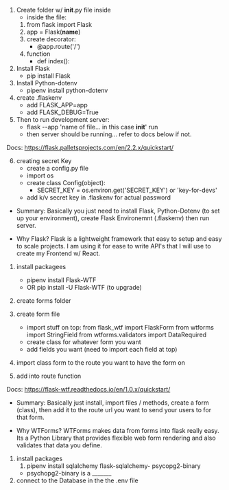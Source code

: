 <!-- Setting up a Flask Server -->
1. Create folder w/ __init__.py file inside
    - inside the file:
    1. from flask import Flask
    2. app = Flask(__name__)
    3. create decorator:
        - @app.route('/')
    4. function
        - def index():
2. Install Flask
    - pip install Flask
3. Install Python-dotenv
    - pipenv install python-dotenv
4. create .flaskenv
    - add FLASK_APP=app
    - add FLASK_DEBUG=True
5. Then to run development server:
    - flask --app 'name of file... in this case __init__' run
    - then server should be running... refer to docs below if not.

Docs: https://flask.palletsprojects.com/en/2.2.x/quickstart/

6. creating secret Key
    - create a config.py file
    - import os
    - create class Config(object):
        - SECRET_KEY = os.environ.get('SECRET_KEY') or 'key-for-devs'
    - add k/v secret key in .flaskenv for actual password


- Summary:
 Basically you just need to install Flask, Python-Dotenv (to set up your environment), create Flask Environemnt (.flaskenv) then run server. 

- Why Flask?
Flask is a lightweight framework that easy to setup and easy to scale projects. I am using it for ease to write API's that I will use to create my Frontend w/ React.  



<!-- setting up WTForms -->
1. install packagees
    - pipenv install Flask-WTF
    - OR pip install -U Flask-WTF (to upgrade)

2. create forms folder
3. create form file
    - import stuff on top: 
        from flask_wtf import FlaskForm
        from wtforms import StringField
        from wtforms.validators import DataRequired
    - create class for whatever form you want
    - add fields you want (need to import each field at top)
4. import class form to the route you want to have the form on
5. add into route function

Docs: https://flask-wtf.readthedocs.io/en/1.0.x/quickstart/

- Summary: 
Basically just install, import files / methods, create a form (class), then add it to the route url you want to send your users to for that form. 

- Why WTForms?
WTForms makes data from forms into flask really easy. Its a Python Library that provides flexible web form rendering and also validates that data you define.

<!-- Setting up SQLAlchemy -->
1. install packages
    1. pipenv install sqlalchemy flask-sqlalchemy- psycopg2-binary
    - psychopg2-binary is a _______
2. connect to the Database in the the .env file
